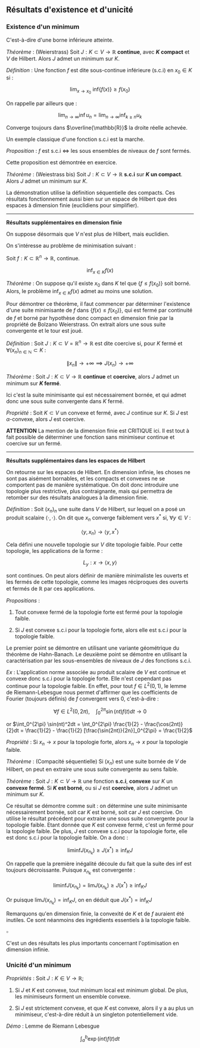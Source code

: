 ## Résultats d'existence et d'unicité

### Existence d'un minimum

C'est-à-dire d'une borne inférieure atteinte.

_Théorème_ : (Weierstrass) Soit $J : K \subset V \to \mathbb{R}$ **continue**, avec **$K$ compact** et $V$ de Hilbert. Alors $J$ admet un minimum sur $K$.


_Définition_ : Une fonction $f$ est dite sous-continue inférieure ($\text{s.c.i}$) en $x_0 \in K$ si :

$$
\lim_{x \to x_0} \text{ inf}\{f(x)\} \geq f(x_0)
$$

On rappelle par ailleurs que :

$$
\lim_{n \to \infty} \inf u_n = \lim_{n \to \infty} \inf_{k \geq n} u_k
$$

Converge toujours dans $\overline{\mathbb{R}}$ la droite réelle achevée.

Un exemple classique d'une fonction $\text{s.c.i}$ est la marche.

_Proposition_ : $f$ est $\text{s.c.i}$ $\iff$ les sous ensembles de niveaux de $f$ sont fermés.

Cette proposition est démontrée en exercice.

_Théorème_ : (Weiestrass bis) Soit $J : K \subset V \to \mathbb{R}$ **$\text{s.c.i}$** sur **$K$ un compact**. Alors $J$ admet un minimum sur $K$. 

La démonstration utilise la définition séquentielle des compacts. Ces résultats fonctionnement aussi bien sur un espace de Hilbert que des espaces à dimension finie (euclidiens pour simplifier).

___

**Résultats supplémentaires en dimension finie**

On suppose désormais que $V$ n'est plus de Hilbert, mais euclidien.

On s'intéresse au problème de minimisation suivant : 

Soit $f : K \subset \mathbb{R}^n \to \mathbb{R}$, continue.

$$
\text{inf}_{x\in K}f(x)
$$

_Théorème_ : On suppose qu'il existe $x_0$ dans $K$ tel que $\{f \leq f(x_0)\}$ soit borné. Alors, le problème $\text{inf}_{x\in K} f(x)$ admet au moins une solution.

Pour démontrer ce théorème, il faut commencer par déterminer l'existence d'une suite minimisante de $f$ dans $\{f(x) \leq f(x_0)\}$, qui est fermé par continuité de $f$ et borné par hypothèse donc compact en dimension finie par la propriété de Bolzano Weierstrass. On extrait alors une sous suite convergente et le tour est joué.

_Définition_ : Soit $J : K \subset V = \mathbb R^n \to \mathbb{R}$ est dite coercive si, pour $K$ fermé et $\forall (x_n)_{n \in \mathbb N} \subset K$ :

$$
\|x_n\| \to +\infty \implies J(x_n) \to +\infty
$$

_Théorème_ : Soit $J : K \subset V \to \mathbb{R}$ **continue** et **coercive**, alors $J$ admet un minimum sur **$K$ fermé**.

Ici c'est la suite minimisante qui est nécessairement bornée, et qui admet donc une sous suite convergente dans $K$ fermé.


_Propriété_ : Soit $K \subset V$ un convexe et fermé, avec $J$ continue sur $K$. Si $J$ est $\alpha$-convexe, alors $J$ est coercive.

**ATTENTION** La mention de la dimension finie est CRITIQUE ici. Il est tout à fait possible de déterminer une fonction sans minimiseur continue et coercive sur un fermé.
___

**Résultats supplémentaires dans les espaces de Hilbert**

On retourne sur les espaces de Hilbert. En dimension infinie, les choses ne sont pas aisément bornables, et les compacts et convexes ne se comportent pas de manière systématique. On doit donc introduire une topologie plus restrictive, plus contraignante, mais qui permettra de retomber sur des résultats analogues à la dimension finie.


_Définition_ : Soit $(x_n)_n$ une suite dans $V$ de Hilbert, sur lequel on a posé un produit scalaire $\langle \cdot , \cdot \rangle$. On dit que $x_n$ converge faiblement vers $x^*$ si, $\forall y \in V$ :

$$
\langle y, x_n \rangle \to \langle y, x^*\rangle 
$$

Cela défini une nouvelle topologie sur $V$ dite topologie faible. Pour cette topologie, les applications de la forme :

$$
L_y : x \to \langle x, y \rangle
$$

sont continues. On peut alors définir de manière minimaliste les ouverts et les fermés de cette topologie, comme les images réciproques des ouverts et fermés de $\mathbb R$ par ces applications.

_Propositions_ :

1) Tout convexe fermé de la topologie forte est fermé pour la topologie faible.

2) Si $J$ est convexe $\text{s.c.i}$ pour la topologie forte, alors elle est $\text{s.c.i}$ pour la topologie faible.

Le premier point se démontre en utilisant une variante géométrique du théorème de Hahn-Banach. Le deuxième point se démontre en utilisant la caractérisation par les sous-ensembles de niveaux de $J$ des fonctions $\text{s.c.i}$.

_Ex_ : L'application norme associée au produit scalaire de $V$ est continue et convexe donc $\text{s.c.i}$ pour la topologie forte. Elle n'est cependant pas continue pour la topologie faible. En effet, pour tout $f\in L^2(0, 1)$, le lemme de Riemann-Lebesgue nous permet d'affirmer que les coefficients de Fourier (toujours définis) de $f$ convergent vers $0$, c'est-à-dire : 

$$
\forall f \in L^2(0, 2\pi), \quad \int_0^{2\pi} \sin(nt) f(t) dt \to 0 
$$

or $\int_0^{2\pi} \sin(nt)^2dt = \int_0^{2\pi} \frac{1}{2} - \frac{\cos(2nt)}{2}dt = \frac{1}{2} - \frac{1}{2} [\frac{\sin(2nt)}{2n}]_0^{2\pi} = \frac{1}{2}$


_Propriété_ : Si $x_n \to x$ pour la topologie forte, alors $x_n \to x$ pour la topologie faible.

_Théorème_ : (Compacité séquentielle) Si $(x_n)$ est une suite bornée de $V$ de Hilbert, on peut en extraire une sous suite convergente au sens faible.

_Théorème_ : Soit $J : K \subset V \to \mathbb{R}$ une fonction **$\text{s.c.i}$**, **convexe** sur $K$ un **convexe fermé**. Si **$K$ est borné**, ou si $J$ est **coercive**, alors $J$ admet un minimum sur $K$.

Ce résultat se démontre comme suit : on détermine une suite minimisante nécessairement bornée, soit car $K$ est borné, soit car $J$ est coercive. On utilise le résultat précédent pour extraire une sous suite convergente pour la topologie faible. Etant donnée que $K$ est convexe fermé, c'est un fermé pour la topologie faible. De plus, $J$ est convexe $\text{s.c.i}$ pour la topologie forte, elle est donc $\text{s.c.i}$ pour la topologie faible. On a donc :

$$
\text{liminf}J(x_{n_k}) \geq J(x^*) \geq \text{inf}_KJ
$$

On rappelle que la première inégalité découle du fait que la suite des $\text{inf}$ est toujours décroissante. Puisque $x_{n_k}$ est convergente :

$$
\text{liminf}J(x_{n_k}) = \text{lim} J(x_{n_k})\geq J(x^*) \geq \text{inf}_KJ
$$

Or puisque $\text{lim} J(x_{n_k}) = \text{inf}_KJ$, on en déduit que $J(x^*) = \text{inf}_KJ$

Remarquons qu'en dimension finie, la convexité de $K$ et de $f$ auraient été inutiles. Ce sont néanmoins des ingrédients essentiels à la topologie faible.

$\square$

C'est un des résultats les plus importants concernant l'optimisation en dimension infinie.


### Unicité d'un minimum

_Propriétés_ : Soit $J:K\in V \to \mathbb R$;

1) Si $J$ et $K$ est convexe, tout minimum local est minimum global. De plus, les minimiseurs forment un ensemble convexe.

2) Si $J$ est strictement convexe, et que $K$ est convexe, alors il y a au plus un minimiseur, c'est-à-dire réduit à un singleton potentiellement vide.




_Démo_ : Lemme de Riemann Lebesgue

$$
\int_a^b \exp(int) f(t) dt 
$$